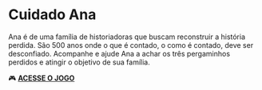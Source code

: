 # Cuidado Ana

Ana é de uma família de historiadoras que buscam reconstruir a história perdida. São 500 anos onde o que é contado, o como é contado, deve ser desconfiado. Acompanhe e ajude Ana a achar os três pergaminhos perdidos e atingir o objetivo de sua família.

:video_game:  **[ACESSE O JOGO](https://juliamar-ia.itch.io/cuidado-ana)**
